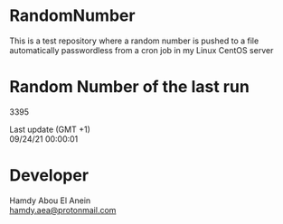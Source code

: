 # RandomNumber    
This is a test repository where a random number is pushed to a file automatically passwordless from a cron job in my Linux CentOS server    
# Random Number of the last run   
3395
      
Last update (GMT +1)    
09/24/21 00:00:01
# Developer    
Hamdy Abou El Anein   
hamdy.aea@protonmail.com
